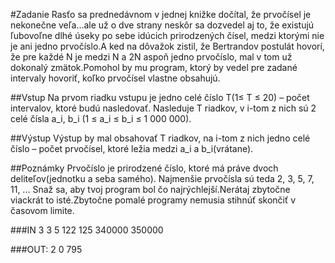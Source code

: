 ﻿#Zadanie
Rasťo sa prednedávnom v jednej knižke dočítal, že prvočísel je nekonečne veľa...ale už o dve strany neskôr sa dozvedel aj to, že existujú ľubovoľne dlhé úseky po sebe idúcich prirodzených čísel, medzi ktorými nie je ani jedno prvočíslo.A ked na dôvažok zistil, že Bertrandov postulát hovorí, že pre každé N je medzi N a 2N aspoň jedno prvočíslo, mal v tom už dokonalý zmätok.Pomohol by mu program, ktorý by vedel pre zadané intervaly hovoriť, koľko prvočísel vlastne obsahujú.

##Vstup
Na prvom riadku vstupu je jedno celé číslo T(1≤ T ≤ 20) – počet intervalov, ktoré budú nasledovať.
Nasleduje T riadkov, v i-tom z nich sú 2 celé čísla a_i, b_i (1 ≤ a_i ≤ b_i ≤ 1 000 000).

##Výstup
Výstup by mal obsahovať T riadkov, na i-tom z nich jedno celé číslo – počet prvočísel, ktoré ležia medzi a_i a b_i(vrátane).

##Poznámky
Prvočíslo je prirodzené číslo, ktoré má práve dvoch deliteľov(jednotku a seba samého). Najmenšie prvočísla sú teda 2, 3, 5, 7, 11, ...
Snaž sa, aby tvoj program bol čo najrýchlejší.Nerátaj zbytočne viackrát to isté.Zbytočne pomalé programy nemusia stihnúť skončiť v časovom limite.

###IN
3
3 5
122 125
340000 350000

###OUT:
2
0
795